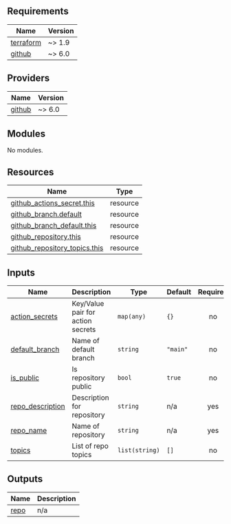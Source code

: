 <!-- BEGIN_TF_DOCS -->
## Requirements

| Name | Version |
|------|---------|
| <a name="requirement_terraform"></a> [terraform](#requirement\_terraform) | ~> 1.9 |
| <a name="requirement_github"></a> [github](#requirement\_github) | ~> 6.0 |

## Providers

| Name | Version |
|------|---------|
| <a name="provider_github"></a> [github](#provider\_github) | ~> 6.0 |

## Modules

No modules.

## Resources

| Name | Type |
|------|------|
| [github_actions_secret.this](https://registry.terraform.io/providers/integrations/github/latest/docs/resources/actions_secret) | resource |
| [github_branch.default](https://registry.terraform.io/providers/integrations/github/latest/docs/resources/branch) | resource |
| [github_branch_default.this](https://registry.terraform.io/providers/integrations/github/latest/docs/resources/branch_default) | resource |
| [github_repository.this](https://registry.terraform.io/providers/integrations/github/latest/docs/resources/repository) | resource |
| [github_repository_topics.this](https://registry.terraform.io/providers/integrations/github/latest/docs/resources/repository_topics) | resource |

## Inputs

| Name | Description | Type | Default | Required |
|------|-------------|------|---------|:--------:|
| <a name="input_action_secrets"></a> [action\_secrets](#input\_action\_secrets) | Key/Value pair for action secrets | `map(any)` | `{}` | no |
| <a name="input_default_branch"></a> [default\_branch](#input\_default\_branch) | Name of default branch | `string` | `"main"` | no |
| <a name="input_is_public"></a> [is\_public](#input\_is\_public) | Is repository public | `bool` | `true` | no |
| <a name="input_repo_description"></a> [repo\_description](#input\_repo\_description) | Description for repository | `string` | n/a | yes |
| <a name="input_repo_name"></a> [repo\_name](#input\_repo\_name) | Name of repository | `string` | n/a | yes |
| <a name="input_topics"></a> [topics](#input\_topics) | List of repo topics | `list(string)` | `[]` | no |

## Outputs

| Name | Description |
|------|-------------|
| <a name="output_repo"></a> [repo](#output\_repo) | n/a |
<!-- END_TF_DOCS -->
